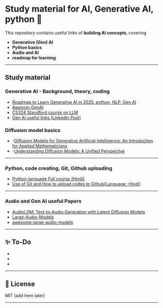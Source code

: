 # Study material for AI, Generative AI, python 🚀

This repository contains useful links of **building AI concepts**, covering

- **Generative (Gen) AI**  
- **Python basics**
- **Audio and AI**
- **roadmap for learning**  

---
## Study material

### Generative AI - Background, theory, coding
- [Roadmap to Learn Generative AI in 2025, python, NLP, Gen AI](https://github.com/krishnaik06/Roadmap-To-Learn-Generative-AI-In-2025)
- [Awesom-GenAI](https://github.com/degouville/awesome-genai)
- [CS324 Standford course on LLM](https://stanford-cs324.github.io/winter2022/lectures/introduction/)
- [Gen AI useful links (LinkedIn Post)](https://www.linkedin.com/posts/youssef-hosni-b2960b135_if-you-want-to-start-studying-generative-activity-7125908710702350336-vhsm?utm_source=share&utm_medium=member_desktop&rcm=ACoAAA11imEBc1ATzo4gHVzRNPYoaOL7P_NBULI)
### Diffusion model basics
- -[Diffusion Models for Generative Artificial Intelligence: An Introduction for Applied Mathematicians](https://doi.org/10.1137/23M1626232)
- -[Understanding Diffusion Models: A Unified Perspective](https://arxiv.org/abs/2208.11970)
---

### Python, code creating, Git, Github uploading
- [Python-language Full course (Hindi)](https://www.youtube.com/watch?v=t2_Q2BRzeEE&list=PLGjplNEQ1it8-0CmoljS5yeV-GlKSUEt0)
- [Use of Git and How to upload codes to Github[Language -Hindi]](https://youtu.be/Ez8F0nW6S-w?si=6EVO4xcu0X5mJ-4a)


---

### Audio and Gen AI useful Papers
- [AudioLDM: Text-to-Audio Generation with Latent Diffusion Models](https://audioldm.github.io/)
- [Large-Audio-Models](https://github.com/liusongxiang/Large-Audio-Models)
- [awesome-large-audio-models](https://github.com/EmulationAI/awesome-large-audio-models)
---

## ✨ To-Do
-
-
-

---

## 📌 License
 MIT (add here later)

---
